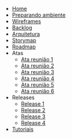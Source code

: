 <!-- * [Home](/) -->
* [Home](README.md)
* [Preparando ambiente](preparandoambiente.md)
* [Wireframes](wireframe.md)
* [Backlog](backlog.md)
* [Arquitetura](arquitetura.md)
* [Storymap](storymap.md)
* [Roadmap](roadmap.md)
* Atas
    * [Ata reunião 1](/atas/ata-reuniao1.md)
    * [Ata reunião 2](/atas/ata-reuniao2.md)
    * [Ata reunião 3](/atas/ata-reuniao3.md)
    * [Ata reunião 4](/atas/ata-reuniao4.md)
    * [Ata reunião 5](/atas/ata-reuniao5.md)
    * [Ata reunião 6](/atas/ata-reuniao6.md)
* Releases
    * [Release 1](/releases/release1.md)
    * [Release 2](/releases/release2.md)
    * [Release 3](/releases/release3.md)
    * [Release 4](/releases/release4.md)
* [Tutoriais](tutorialmarcadores.md)
